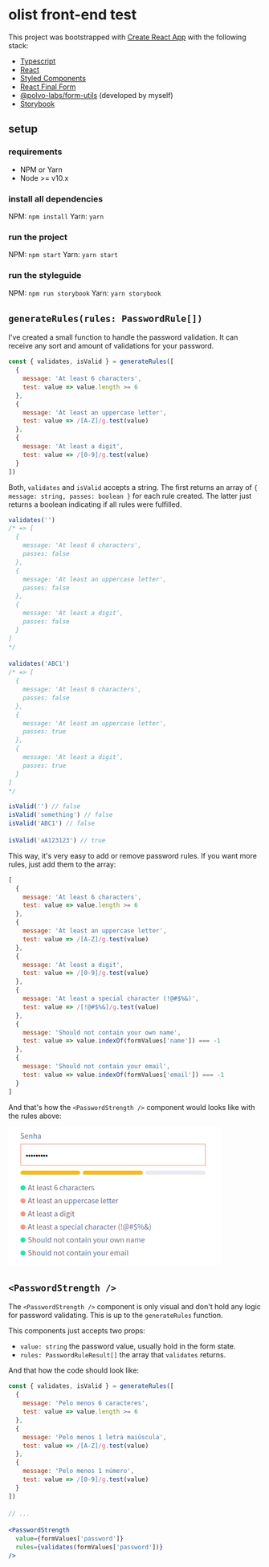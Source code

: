 # olist front-end test

This project was bootstrapped with [Create React App](https://github.com/facebook/create-react-app)
with the following stack:

- [Typescript](https://www.typescriptlang.org/)
- [React](https://reactjs.org/)
- [Styled Components](https://styled-components.com/)
- [React Final Form](https://github.com/final-form/react-final-form)
- [@polvo-labs/form-utils](https://github.com/polvo-labs/form-utils) (developed by myself)
- [Storybook](https://storybook.js.org/)

## setup

### requirements

- NPM or Yarn
- Node >= v10.x

### install all dependencies

NPM: `npm install`
Yarn: `yarn`

### run the project

NPM: `npm start`
Yarn: `yarn start`

### run the styleguide

NPM: `npm run storybook`
Yarn: `yarn storybook`

## `generateRules(rules: PasswordRule[])`

I've created a small function to handle the password validation. It can receive any sort and amount of validations for
your password.

```js
const { validates, isValid } = generateRules([
  {
    message: 'At least 6 characters',
    test: value => value.length >= 6
  },
  {
    message: 'At least an uppercase letter',
    test: value => /[A-Z]/g.test(value)
  },
  {
    message: 'At least a digit',
    test: value => /[0-9]/g.test(value)
  }
])
```

Both, `validates` and `isValid` accepts a string. The first returns an array of `{ message: string, passes: boolean }` for
each rule created. The latter just returns a boolean indicating if all rules were fulfilled.

```js
validates('') 
/* => [
  {
    message: 'At least 6 characters',
    passes: false
  },
  {
    message: 'At least an uppercase letter',
    passes: false
  },
  {
    message: 'At least a digit',
    passes: false
  }
]
*/

validates('ABC1')
/* => [
  {
    message: 'At least 6 characters',
    passes: false
  },
  {
    message: 'At least an uppercase letter',
    passes: true
  },
  {
    message: 'At least a digit',
    passes: true
  }
]
*/
```

```js
isValid('') // false
isValid('something') // false
isValid('ABC1') // false

isValid('aA123123') // true
```

This way, it's very easy to add or remove password rules. If you want more rules, just add them to the array:

```js
[
  {
    message: 'At least 6 characters',
    test: value => value.length >= 6
  },
  {
    message: 'At least an uppercase letter',
    test: value => /[A-Z]/g.test(value)
  },
  {
    message: 'At least a digit',
    test: value => /[0-9]/g.test(value)
  },
  {
    message: 'At least a special character (!@#$%&)',
    test: value => /[!@#$%&]/g.test(value)
  },
  {
    message: 'Should not contain your own name',
    test: value => value.indexOf(formValues['name']) === -1
  },
  {
    message: 'Should not contain your email',
    test: value => value.indexOf(formValues['email']) === -1
  }
]
```

And that's how the `<PasswordStrength />` component would looks like with the rules above:

![Extra rules example](./docs/extra-rules.png)

## `<PasswordStrength />`

The `<PasswordStrength />` component is only visual and don't hold any logic for password validating. This is up to
the `generateRules` function.

This components just accepts two props:

- `value: string` the password value, usually hold in the form state.
- `rules: PasswordRuleResult[]` the array that `validates` returns.

And that how the code should look like:

```jsx
const { validates, isValid } = generateRules([
  {
    message: 'Pelo menos 6 caracteres',
    test: value => value.length >= 6
  },
  {
    message: 'Pelo menos 1 letra maiúscula',
    test: value => /[A-Z]/g.test(value)
  },
  {
    message: 'Pelo menos 1 número',
    test: value => /[0-9]/g.test(value)
  }
])

// ...

<PasswordStrength
  value={formValues['password']}
  rules={validates(formValues['password'])}
/>
```
